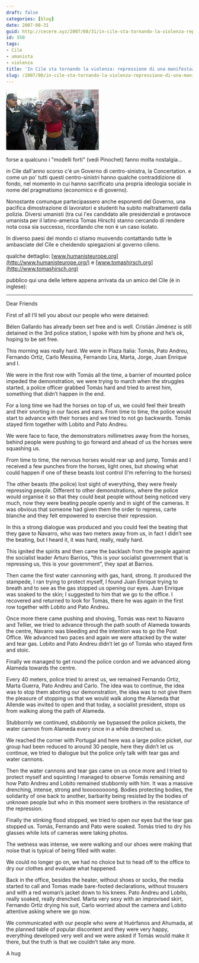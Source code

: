 ```yaml
---
draft: false
categories: [blog]
date: 2007-08-31
guid: http://cecere.xyz/2007/08/31/in-cile-sta-tornando-la-violenza-repressione-di-una-manifestazione-pacifica/
id: 550
tags:
- Cile
- umanista
- violenza
title: 'In Cile sta tornando la violenza: repressione di una manifestazione pacifica'
slug: /2007/08/in-cile-sta-tornando-la-violenza-repressione-di-una-manifestazione-pacifica/
---
```


![repressione dimostrazione in Cile](../../../assets/img/post/2007/repressione_dimostrazione_cile.jpg)

forse a qualcuno i "modelli forti" (vedi Pinochet) fanno molta nostalgia…
  
in Cile dall'anno scorso c'è un Governo di centro-sinistra, la Concertation. e come un po' tutti questi centro-sinistri hanno qualche contraddizione di fondo, nel momento in cui hanno sacrificato una propria ideologia sociale in nome del pragmatismo (economico e di governo).

Nonostante comunque partecipassero anche esponenti del Governo, una pacifica dimostrazione di lavoratori e studenti ha subito maltrattamenti dalla polizia. Diversi umanisti (tra cui l'ex candidato alle presidenziali e protavoce umanista per il latino-america Tomas Hirsch) stanno cercando di rendere nota cosa sia successo, ricordando che non è un caso isolato.

In diverso paesi del mondo ci stiamo muovendo contattando tutte le ambasciate del Cile e cheidendo spiegazioni al governo cileno.
  
qualche dettaglio: [www.humanisteurope.org](http://www.humanisteurope.org/) e [www.tomashirsch.org](http://www.tomashirsch.org)

pubblico qui una delle lettere appena arrivata da un amico del Cile (è in inglese):

---

Dear Friends
  
First of all I’ll tell you about our people who were detained:

Bélen Gallardo has already been set free and is well. Cristián Jiménez is still detained in the 3rd police station, I spoke with him by phone and he’s ok, hoping to be set free.

This morning was really hard. We were in Plaza Italia: Tomás, Pato Andreu, Fernando Ortiz, Carlo Messina, Fernando Lira, Marta, Jorge, Juan Enrique and I.

We were in the first row with Tomás all the time, a barrier of mounted police impeded the demonstration, we were trying to march when the struggles started, a police officer grabbed Tomás hard and tried to arrest him, something that didn’t happen in the end.

For a long time we had the horses on top of us, we could feel their breath and their snorting in our faces and ears. From time to time, the police would start to advance with their horses and we tried to not go backwards. Tomás stayed firm together with Lobito and Pato Andreu.

We were face to face, the demonstrators millimetres away from the horses, behind people were pushing to go forward and ahead of us the horses were squashing us.

From time to time, the nervous horses would rear up and jump, Tomás and I received a few punches from the horses, light ones, but showing what could happen if one of these beasts lost control (I’m referring to the horses)

The other beasts (the police) lost sight of everything, they were freely repressing people. Different to other demonstrations, where the police would organise it so that they could beat people without being noticed very much, now they were beating people openly and in sight of the cameras. It was obvious that someone had given them the order to repress, carte blanche and they felt empowered to exercise their repression.

In this a strong dialogue was produced and you could feel the beating that they gave to Navarro, who was two meters away from us, in fact I didn’t see the beating, but I heard it, it was hard, really, really hard.

This ignited the spirits and then came the backlash from the people against the socialist leader Arturo Barrios, “this is your socialist government that is repressing us, this is your government”, they spat at Barrios.

Then came the first water cannoning with gas, hard, strong. It produced the stampede, I ran trying to protect myself, I found Juan Enrique trying to breath and to see as the gas stopped us opening our eyes. Juan Enrique was soaked to the skin; I suggested to him that we go to the office. I recovered and returned to look for Tomás, there he was again in the first row together with Lobito and Pato Andreu.

Once more there came pushing and shoving, Tomás was next to Navarro and Tellier, we tried to advance through the path south of Alameda towards the centre, Navarro was bleeding and the intention was to go the Post Office. We advanced two paces and again we were attacked by the water and tear gas. Lobito and Pato Andreu didn’t let go of Tomás who stayed firm and stoic.

Finally we managed to get round the police cordon and we advanced along Alameda towards the centre.

Every 40 meters, police tried to arrest us, we remained Fernando Ortiz, Marta Guerra, Pato Andreu and Carlo. The idea was to continue, the idea was to stop them aborting our demonstration, the idea was to not give them the pleasure of stopping us that we would walk along the Alameda that Allende was invited to open and that today, a socialist president, stops us from walking along the path of Alameda.

Stubbornly we continued, stubbornly we bypassed the police pickets, the water cannon from Alameda every once in a while drenched us.

We reached the corner with Portugal and here was a large police picket, our group had been reduced to around 30 people, here they didn’t let us continue, we tried to dialogue but the police only talk with tear gas and water cannons.

Then the water cannons and tear gas came on us once more and I tried to protect myself and squinting I managed to observe Tomás remaining and how Pato Andreu and Lobito remained stubbornly with him. It was a massive drenching, intense, strong and looooooooong. Bodies protecting bodies, the solidarity of one back to another, barbarity being resisted by the bodies of unknown people but who in this moment were brothers in the resistance of the repression.

Finally the stinking flood stopped, we tried to open our eyes but the tear gas stopped us. Tomás, Fernando and Pato were soaked. Tomás tried to dry his glasses while lots of cameras were taking photos.

The wetness was intense, we were walking and our shoes were making that noise that is typical of being filled with water.

We could no longer go on, we had no choice but to head off to the office to dry our clothes and evaluate what happened.

Back in the office, besides the heater, without shoes or socks, the media started to call and Tomas made bare-footed declarations, without trousers and with a red woman’s jacket down to his knees. Pato Andreu and Lobito, really soaked, really drenched. Marta very sexy with an improvised skirt, Fernando Ortiz drying his suit, Carlo worried about the camera and Lobito attentive asking where we go now.

We communicated with our people who were at Huérfanos and Ahumada, at the planned table of popular discontent and they were very happy, everything developed very well and we were asked if Tomás would make it there, but the truth is that we couldn’t take any more.

A hug
